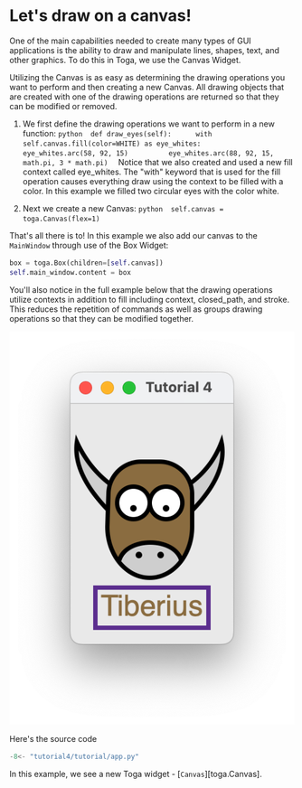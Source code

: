 # Let's draw on a canvas!

One of the main capabilities needed to create many types of GUI applications is the ability to draw and manipulate lines, shapes, text, and other graphics. To do this in Toga, we use the Canvas Widget.

Utilizing the Canvas is as easy as determining the drawing operations you want to perform and then creating a new Canvas. All drawing objects that are created with one of the drawing operations are returned so that they can be modified or removed.

1. We first define the drawing operations we want to perform in a new function:   ```python  def draw_eyes(self):      with self.canvas.fill(color=WHITE) as eye_whites:          eye_whites.arc(58, 92, 15)          eye_whites.arc(88, 92, 15, math.pi, 3 * math.pi)  ```   Notice that we also created and used a new fill context called eye_whites. The "with" keyword that is used for the fill operation causes everything draw using the context to be filled with a color. In this example we filled two circular eyes with the color white.

2. Next we create a new Canvas:   ```python  self.canvas = toga.Canvas(flex=1)  ```

That's all there is to! In this example we also add our canvas to the `MainWindow` through use of the Box Widget:

```python
box = toga.Box(children=[self.canvas])
self.main_window.content = box
```

You'll also notice in the full example below that the drawing operations utilize contexts in addition to fill including context, closed_path, and stroke. This reduces the repetition of commands as well as groups drawing operations so that they can be modified together.

![image](images/tutorial-4.png)

Here's the source code

```python
-8<- "tutorial4/tutorial/app.py"
```

In this example, we see a new Toga widget - [`Canvas`][toga.Canvas].

